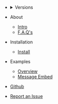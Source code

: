 - <details><summary>Versions</summary>
  <p>
    
  </p>
</details>

- About
    - [Intro](/about/index)
    - [F.A.Q's](/about/faq)
- Installation
    - [Install](/install/index)
- Examples
    - [Overview](/examples/index)
    - [Message Embed](/examples/MessageEmbed/index)


- [Github](https://github.com/TheRealToxicDev/Virulent)
- [Report an Issue](https://github.com/TheRealToxicDev/Virulent/issues)
